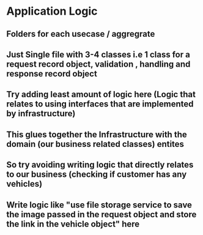 # Application Logic

## Folders for each usecase / aggregrate

## Just Single file with 3-4 classes i.e 1 class for a request record object, validation , handling and response record object

## Try adding least amount of logic here (Logic that relates to using interfaces that are implemented by infrastructure)

## This glues together the Infrastructure with the domain (our business related classes) entites 

## So try avoiding writing logic that directly relates to our business (checking if customer has any vehicles)
## Write logic like "use file storage service to save the image passed in the request object and store the link in the vehicle object" here